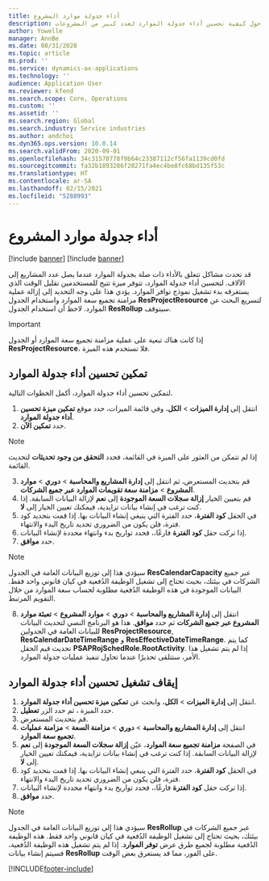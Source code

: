 ```yaml
---
title: أداء جدولة موارد المشروع
description: يقدم هذا الموضوع معلومات حول كيفية تحسين أداء جدولة الموارد لعدد كبير من المشروعات.
author: Yowelle
manager: AnnBe
ms.date: 08/31/2020
ms.topic: article
ms.prod: ''
ms.service: dynamics-ax-applications
ms.technology: ''
audience: Application User
ms.reviewer: kfend
ms.search.scope: Core, Operations
ms.custom: ''
ms.assetid: ''
ms.search.region: Global
ms.search.industry: Service industries
ms.author: andchoi
ms.dyn365.ops.version: 10.0.14
ms.search.validFrom: 2020-09-01
ms.openlocfilehash: 34c31570778f9b64c23387112cf56fa1139cd0fd
ms.sourcegitcommit: fa32b1893286f20271fa4ec4be8fc68bd135f53c
ms.translationtype: HT
ms.contentlocale: ar-SA
ms.lasthandoff: 02/15/2021
ms.locfileid: "5288993"
---
```

# <a name="project-resource-scheduling-performance"></a>أداء جدولة موارد المشروع

[!include [banner](../includes/banner.md)]
[!include [banner](../includes/preview-banner.md)]


قد تحدث مشاكل تتعلق بالأداء ذات صلة بجدولة الموارد عندما يصل عدد المشاريع إلى الآلاف. لتحسين أداء جدولة الموارد، تتوفر ميزة تتيح للمستخدمين تقليل الوقت الذي يستغرقه بدء تشغيل نموذج توافر الموارد. يؤدي هذا على وجه التحديد إلى إزالة عملية مزامنة تجميع سعة الموارد واستخدام الجدول **ResProjectResource** لتسريع البحث عن الموارد. لاحظ أن استخدام الجدول **ResRollup** سيتوقف.

> [!IMPORTANT]
> إذا كانت هناك تبعية على عملية مزامنة تجميع سعة الموارد أو الجدول **ResProjectResource**، فلا تستخدم هذه الميزة.

## <a name="enable-resource-scheduling-performance-enhancement"></a>تمكين تحسين أداء جدولة الموارد
لتمكين تحسين أداء جدولة الموارد، أكمل الخطوات التالية.

1. انتقل إلى **إدارة الميزات** > **الكل**، وفي قائمة الميزات، حدد موقع **تمكين ميزة تحسين أداء جدولة الموارد**.
2. حدد **تمكين الآن**.

> [!NOTE]
> إذا لم تتمكن من العثور على الميزة في القائمة، فحدد **التحقق من وجود تحديثات** لتحديث القائمة.

3. قم بتحديث المستعرض، ثم انتقل إلى **إدارة المشاريع والمحاسبة** > **دوري** > **موارد المشروع** > **مزامنة سعة تقويمات الموارد عبر جميع الشركات**.
4. قم بتعيين الخيار **إزالة سجلات السعة الموجودة** إلى **نعم** لإزالة البيانات السابقة. إذا كنت ترغب في إنشاء بيانات تزايدية، فيمكنك تعيين الخيار إلى **لا**.
5. في الحقل **كود الفترة**، حدد الفترة التي ينبغي إنشاء البيانات بها. إذا قمت بتحديد كود فترة، فلن يكون من الضروري تحديد تاريخ البدء والانتهاء.
6. إذا تركت حقل **كود الفترة** فارغًا،، فحدد تواريخ بدء وانتهاء محددة لإنشاء البيانات.
7. حدد **موافق**.

 > [!NOTE]
 > سيؤدي هذا إلى توزيع البيانات العامة في الجدول **ResCalendarCapacity** عبر جميع الشركات في بيئتك، بحيث تحتاج إلى تشغيل الوظيفة الدُفعية في كيان قانوني واحد فقط. البيانات الموجودة في هذه الوظيفة الدُفعية مطلوبة لحساب سعة الموارد من خلال التقويم المرتبط.

8. انتقل إلى **إدارة المشاريع والمحاسبة** > **دوري** > **موارد المشروع** > **تعبئة موارد المشروع عبر جميع الشركات** ثم حدد **موافق**. هذا هو البرنامج النصي لتحديث البيانات للبيانات العامة في الجدولين **ResProjectResource**, **ResCalendarDateTimeRange** و **ResEffectiveDateTimeRange**. كما يتم تحديث قيم الحقل **PSAPRojSchedRole.RootActivity**. إذا لم يتم تشغيل هذا الأمر، ستتلقى تحذيرًا عندما تحاول تنفيذ عمليات جدولة الموارد.
 
## <a name="turn-off-resource-scheduling-performance-enhancement"></a>إيقاف تشغيل تحسين أداء جدولة الموارد

1. انتقل إلى **إدارة الميزات** > **الكل**، وابحث عن **تمكين ميزة تحسين أداء جدولة الموارد**.
2. حدد الميزة ، ثم حدد الزر **تعطيل**.
3. قم بتحديث المستعرض.
4. انتقل إلى **إدارة المشاريع والمحاسبة** > **دوري** > **مزامنة السعة** > **مزامنة عمليات تجميع سعة الموارد‬**.
5. في الصفحة **مزامنة تجميع سعة الموارد**، عيّن **إزالة سجلات السعة الموجودة** إلى **نعم** لإزالة البيانات السابقة. إذا كنت ترغب في إنشاء بيانات تزايدية، فيمكنك تعيين الخيار إلى **لا**.
6. في الحقل **كود الفترة**، حدد الفترة التي ينبغي إنشاء البيانات بها. إذا قمت بتحديد كود فترة، فلن يكون من الضروري تحديد تاريخ البدء والانتهاء.
7. إذا تركت حقل **كود الفترة** فارغًا،، فحدد تواريخ بدء وانتهاء محددة لإنشاء البيانات.
8. حدد **موافق**.

> [!NOTE]
> سيؤدي هذا إلى توزيع البيانات العامة في الجدول **‎ResRollup** عبر جميع الشركات في بيئتك، بحيث تحتاج إلى تشغيل الوظيفة الدُفعية في كيان قانوني واحد فقط. هذه الوظيفة الدُفعية مطلوبة لجميع طرق عرض **توفر الموارد**. إذا لم يتم تشغيل هذه الوظيفة الدُفعية، فسيتم إنشاء بيانات **ResRollup** على الفور، مما قد يستغرق بعض الوقت.


[!INCLUDE[footer-include](../includes/footer-banner.md)]
